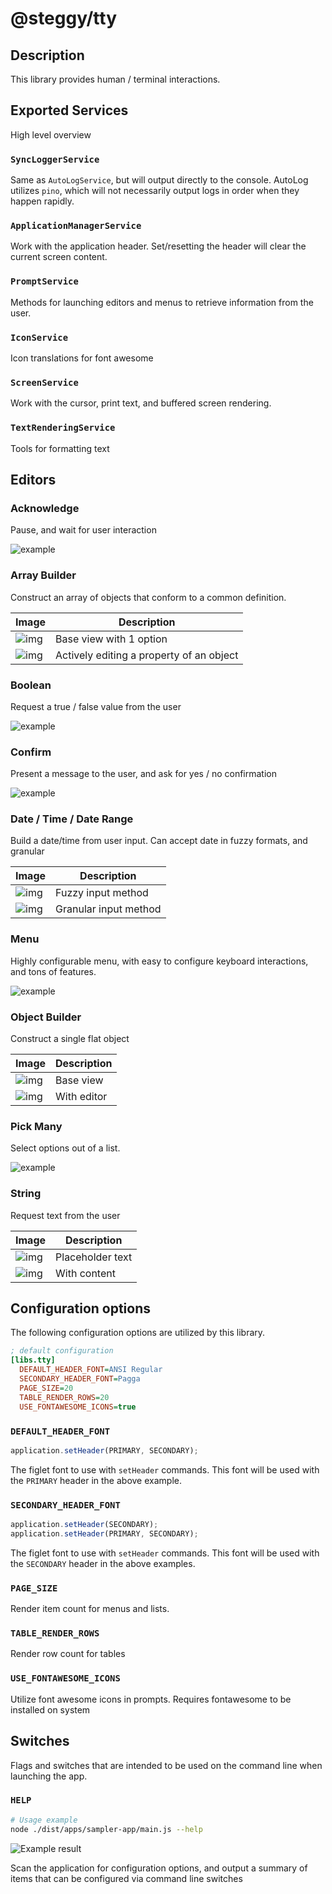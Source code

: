 # @steggy/tty

## Description

This library provides human / terminal interactions.

## Exported Services

High level overview

### `SyncLoggerService`

Same as `AutoLogService`, but will output directly to the console.
AutoLog utilizes `pino`, which will not necessarily output logs in order when they happen rapidly.

### `ApplicationManagerService`

Work with the application header.
Set/resetting the header will clear the current screen content.

### `PromptService`

Methods for launching editors and menus to retrieve information from the user.

### `IconService`

Icon translations for font awesome

### `ScreenService`

Work with the cursor, print text, and buffered screen rendering.

### `TextRenderingService`

Tools for formatting text

## Editors

### **Acknowledge**

Pause, and wait for user interaction

![example](./docs/acknowledge.png)

### **Array Builder**

Construct an array of objects that conform to a common definition.

| Image | Description |
| --- | --- |
| ![img](./docs/array_builder_base.png) | Base view with 1 option |
| ![img](./docs/array_builder_edit.png) | Actively editing a property of an object |

### **Boolean**

Request a true / false value from the user

![example](./docs/boolean.png)

### **Confirm**

Present a message to the user, and ask for yes / no confirmation

![example](./docs/confirm.png)

### **Date** / **Time** / **Date Range**

Build a date/time from user input. Can accept date in fuzzy formats, and granular

| Image | Description |
| --- | --- |
| ![img](./docs/date_fuzzy.png) | Fuzzy input method |
| ![img](./docs/date_granular.png) | Granular input method |

### **Menu**

Highly configurable menu, with easy to configure keyboard interactions, and tons of features.

![example](./docs/menu.png)

### **Object Builder**

Construct a single flat object

| Image | Description |
| --- | --- |
| ![img](./docs/object_builder_base.png) | Base view |
| ![img](./docs/object_builder_editor.png) | With editor |

### **Pick Many**

Select options out of a list.

![example](./docs/pick_many.png)

### **String**

Request text from the user

| Image | Description |
| --- | --- |
| ![img](./docs/string_empty.png) | Placeholder text |
| ![img](./docs/string_empty.png) | With content |

## Configuration options

The following configuration options are utilized by this library.

```ini
; default configuration
[libs.tty]
  DEFAULT_HEADER_FONT=ANSI Regular
  SECONDARY_HEADER_FONT=Pagga
  PAGE_SIZE=20
  TABLE_RENDER_ROWS=20
  USE_FONTAWESOME_ICONS=true
```

### `DEFAULT_HEADER_FONT`

```typescript
application.setHeader(PRIMARY, SECONDARY);
```

The figlet font to use with `setHeader` commands.
This font will be used with the `PRIMARY` header in the above example.

### `SECONDARY_HEADER_FONT`

```typescript
application.setHeader(SECONDARY);
application.setHeader(PRIMARY, SECONDARY);
```

The figlet font to use with `setHeader` commands.
This font will be used with the `SECONDARY` header in the above examples.

### `PAGE_SIZE`

Render item count for menus and lists.

### `TABLE_RENDER_ROWS`

Render row count for tables

### `USE_FONTAWESOME_ICONS`

Utilize font awesome icons in prompts. Requires fontawesome to be installed on system

## Switches

Flags and switches that are intended to be used on the command line when launching the app.

### `HELP`

```bash
# Usage example
node ./dist/apps/sampler-app/main.js --help
```

![Example result](./docs/help_switch.png)

Scan the application for configuration options, and output a summary of items that can be configured via command line switches
